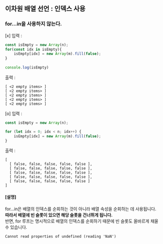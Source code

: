 ## 이차원 배열 선언 : 인덱스 사용
### for...in을 사용하지 않는다.

[x]
입력 :
```javascript
const isEmpty = new Array(n);
for(const idx in isEmpty){
    isEmpty[idx] = new Array(m).fill(false);
}
        
console.log(isEmpty)
```

출력 :
```
[ <2 empty items> ]
[ <2 empty items> ]
[ <2 empty items> ]
[ <2 empty items> ]
[ <2 empty items> ]
```

[o]
입력 :
```javascript
const isEmpty = new Array(n);

for (let idx = 0; idx < n; idx++) {
    isEmpty[idx] = new Array(m).fill(false); 
}
```

출력 :
```
[
  [ false, false, false, false, false ],
  [ false, false, false, false, false ],
  [ false, false, false, false, false ],
  [ false, false, false, false, false ],
  [ false, false, false, false, false ]
]
```

#### [설명]
for...in은 배열의 인덱스를 순회하는 것이 아니라 배열 속성을 순회하는 데 사용됩니다.  
**따라서 배열에 빈 슬롯이 있으면 해당 슬롯을 건너뛰게 됩니다.**    
반면, for 루프는 명시적으로 배열의 인덱스를 순회하기 때문에 빈 슬롯도 올바르게 채울 수 있습니다.

```err
Cannot read properties of undefined (reading 'NaN')
```
